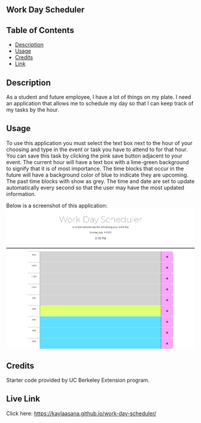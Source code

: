 ## Work Day Scheduler


## Table of Contents

- [Description](#description)
- [Usage](#usage)
- [Credits](#credits)
- [Link](#live-link)

## Description

As a student and future employee, I have a lot of things on my plate. I need an application that allows me to schedule my day so that I can keep track of my tasks by the hour.

## Usage

To use this application you must select the text box next to the hour of your choosing and type in the event or task you have to attend to for that hour. You can save this task by clicking the pink save button adjacent to your event. The current hour will have a text box with a lime-green background to signify that it is of most importance. The time blocks that occur in the future will have a background color of blue to indicate they are upcoming. The past time blocks with show as grey. The time and date are set to update automatically every second so that the user may have the most updated information. 

Below is a screenshot of this application:
![alt text](./Assets/Images/screenshot.png)


## Credits

Starter code provided by UC Berkeley Extension program.

## Live Link

Click here: https://kaylaasana.github.io/work-day-scheduler/
